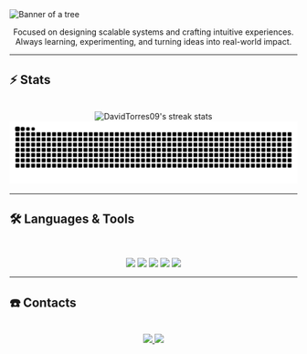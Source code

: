 <img src="https://github.com/DavidTorres09/DavidTorres09/blob/main/bannerGithub.png" alt="Banner of a tree">

<p align="center">
  Focused on designing scalable systems and crafting intuitive experiences.<br>
  Always learning, experimenting, and turning ideas into real-world impact.
</p>

---

## ⚡️ Stats
<br>
<div align="center">
  <img width=390 src="https://github-readme-streak-stats.herokuapp.com/?user=davidtorres09&theme=transparent&count_private=true&border_radius=10&locale=en" alt="DavidTorres09's streak stats" />
  <picture>
    <source media="(prefers-color-scheme: dark)" srcset="https://raw.githubusercontent.com/DavidTorres09/DavidTorres09/output/github-contribution-grid-snake-dark.svg" />
    <source media="(prefers-color-scheme: light)" srcset="https://raw.githubusercontent.com/DavidTorres09/DavidTorres09/output/github-contribution-grid-snake.svg" />
    <img alt="github-snake" src="https://raw.githubusercontent.com/DavidTorres09/DavidTorres09/output/github-contribution-grid-snake.svg" />
  </picture>
</div>

---

## 🛠️ Languages & Tools
<br>
<p align="center">
  <img src="https://skillicons.dev/icons?i=java,cs,dotnet,python,typescript,javascript,rust,haskell,nodejs,arduino" />
  <img src="https://skillicons.dev/icons?i=react,nextjs,tailwind,html,css,redux,d3" />
  <img src="https://skillicons.dev/icons?i=postgres,mongodb,redis,mysql" />
  <img src="https://skillicons.dev/icons?i=docker,kubernetes,git,githubactions" />
  <img src="https://skillicons.dev/icons?i=grafana,prometheus,linux,figma,postman,tensorflow,vim" />
</p>

---

## ☎️ Contacts
<br>
<div align="center">
  <a href="mailto:angeldtm09@gmail.com?subject=Hello%20David&body=I%20saw%20your%20GitHub%20profile..." target="_blank">
    <img src="https://img.shields.io/badge/Gmail-333333?style=for-the-badge&logo=gmail&logoColor=red" />
  </a>
  <a href="https://linkedin.com/in/david-torres-mora" target="_blank">
    <img src="https://img.shields.io/badge/LinkedIn-0077B5?style=for-the-badge&logo=linkedin&logoColor=white" />
  </a>
</div>
